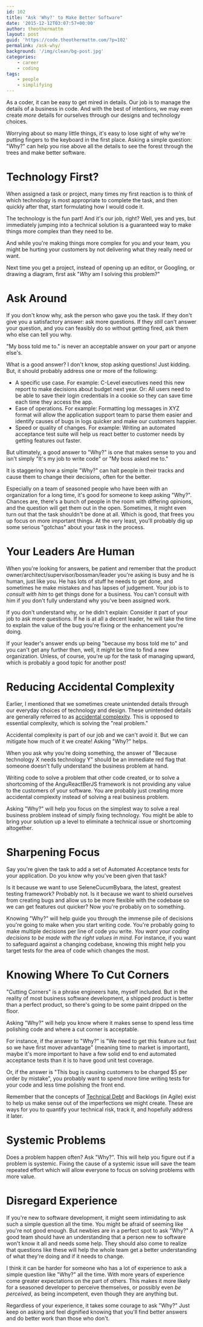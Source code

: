 ```yaml
---
id: 102
title: "Ask 'Why?' to Make Better Software"
date: '2015-12-12T03:07:57+00:00'
author: theothermattm
layout: post
guid: 'https://code.theothermattm.com/?p=102'
permalink: /ask-why/
background: '/img/clean/bg-post.jpg'
categories:
    - career
    - coding
tags:
    - people
    - simplifying
---
```


As a coder, it can be easy to get mired in details.  Our job is to manage the details of a business in code. And with the best of intentions, we may even create *more* details for ourselves through our designs and technology choices.  

Worrying about so many little things, it's easy to lose sight of why we're putting fingers to the keyboard in the first place.  Asking a simple question: "Why?" can help you rise above all the details to see the forest through the trees and make better software.

# Technology First?

When assigned a task or project, many times my first reaction is to think of which technology is most appropriate to complete the task, and then quickly after that, start formulating how I would code it.

The technology is the fun part!  And it's our job, right? Well, yes and yes, but immediately jumping into a technical solution is a guaranteed way to make things more complex than they need to be.  

And while you're making things more complex for you and your team, you might be hurting your customers by not delivering what they really need or want.

Next time you get a project, instead of opening up an editor, or Googling, or drawing a diagram, first ask "*Why* am I solving this problem?" 

# Ask Around

If you don't know why, ask the person who gave you the task.  If they don't give you a satisfactory answer: ask more questions.  If they *still* can't answer your question, and you can feasibly do so without getting fired, ask them who else can tell you why.

"My boss told me to." is never an acceptable answer on your part or anyone else's.

What is a good answer?  I don't know, stop asking questions! Just kidding.  But, it should probably address one or more of the following:

* A specific use case.  For example:  C-Level executives need this new report to make decisions about budget next year.  Or:  All users need to be able to save their login credentials in a cookie so they can save time each time they access the app.
* Ease of operations.  For example:  Formatting log messages in XYZ format will allow the application support team to parse them easier and identify causes of bugs in logs quicker and make our customers happier.
* Speed or quality of changes.  For example:  Writing an automated acceptance test suite will help us react better to customer needs by getting features out faster.

But ultimately, a good answer to "Why?" is one that makes sense to you and isn't simply "It's my job to write code" or "My boss asked me to."

It is staggering how a simple "Why?" can halt people in their tracks and cause them to change their decisions, often for the better.  

Especially on a team of seasoned people who have been with an organization for a long time, it's good for someone to keep asking "Why?".  Chances are, there's a bunch of people in the room with differing opinions, and the question will get them out in the open.  Sometimes, it might even turn out that the task shouldn't be done at all.  Which is good, that frees you up focus on more important things.  At the very least, you'll probably dig up some serious "gotchas" about your task in the process.

# Your Leaders Are Human

When you're looking for answers, be patient and remember that the product owner/architect/supervisor/bossman/leader you're asking is busy and he is human, just like you.  He has lots of stuff he needs to get done, and sometimes he make mistakes and has lapses of judgement.  Your job is to *consult with him* to get things done for a business.  You can't consult with him if you don't fully understand why you've been assigned work.

If you don't understand why, or he didn't explain: Consider it part of your job to ask more questions. If he is at all a decent leader, he will take the time to explain the value of the bug you're fixing or the enhancement you're doing.

If your leader's answer ends up being "because my boss told me to" and you can't get any further then, well, it might be time to find a new organization.  Unless, of course, you're up for the task of managing upward, which is probably a good topic for another post!

# Reducing Accidental Complexity

Earlier, I mentioned that we sometimes create unintended details through our everyday choices of technology and design.  These unintended details are generally referred to as [accidental complexity](http://en.wikipedia.org/wiki/No_Silver_Bullet).  This is opposed to essential complexity, which is solving the "real problem."

Accidental complexity is part of our job and we can't avoid it.  But we can mitigate how much of it we create!  Asking "Why?" helps.

When you ask why you're doing something, the answer of "Because technology X needs technology Y" should be an immediate red flag that someone doesn't fully understand the business problem at hand.

Writing code to solve a problem that other code created, or to solve a shortcoming of the AnguReactBerJS framework is not providing any value to the customers of your software. You are probably just creating more accidental complexity instead of solving a real business problem.  

Asking "Why?" will help you focus on the simplest way to solve a real business problem instead of simply fixing technology.  You might be able to bring your solution up a level to eliminate a technical issue or shortcoming altogether.

# Sharpening Focus

Say you're given the task to add a set of Automated Acceptance tests for your application.  Do you know why you've been given that task?

Is it because we want to use SeleneCucumBybara, the latest, greatest testing framework?  Probably not.  Is it because we want to shield ourselves from creating bugs and allow us to be more flexible with the codebase so we can get features out quicker?  Now you're probably on to something.

Knowing "Why?" will help guide you through the immense pile of decisions you're going to make when you start writing code.  You're probably going to make multiple decisions per line of code you write.  *You want your coding decisions to be made with the right values in mind.* For instance, if you want to safeguard against a changing codebase, knowing this might help you target tests for the area of code which changes the most.

# Knowing Where To Cut Corners

"Cutting Corners" is a phrase engineers hate, myself included.  But in the reality of most business software development, a shipped product is better than a perfect product, so there's going to be some paint dripped on the floor.

Asking "Why?" will help you know where it makes sense to spend less time polishing code and where a cut corner is acceptable.  

For instance, if the answer to "Why?" is "We need to get this feature out fast so we have first mover advantage" (meaning time to market is important), maybe it's more important to have a few solid end to end automated acceptance tests than it is to have good unit test coverage.

Or, if the answer is "This bug is causing customers to be charged $5 per order by mistake", you probably want to spend *more* time writing tests for your code and less time polishing the front end.

Remember that the concepts of [Technical Debt](https://en.wikipedia.org/wiki/Technical_debt) and Backlogs (in Agile) exist to help us make sense out of the imperfections we might create.  These are ways for you to quantify your technical risk, track it, and hopefully address it later.

# Systemic Problems

Does a problem happen often?  Ask "Why?".  This will help you figure out if a problem is systemic.  Fixing the cause of a systemic issue will save the team repeated effort which will allow everyone to focus on solving problems with more value.

# Disregard Experience

If you're new to software development, it might seem intimidating to ask such a simple question all the time.  You might be afraid of seeming like you're not good enough.  But newbies are in a perfect spot to ask "Why?"  A good team should have an understanding that a person new to software won't know it all and needs some help.  They should also come to realize that questions like these will help the whole team get a better understanding of what they're doing and if it needs to change.  

I think it can be harder for someone who has a lot of experience to ask a simple question like "Why?" all the time.  With more years of experience come greater expectations on the part of others.  This makes it more likely for a seasoned developer to perceive themselves, or possibly even *be perceived*, as being incompetent, even though they are anything but.  

Regardless of your experience, it takes some courage to ask "Why?"  Just keep on asking and feel dignified knowing that you'll find better answers and do better work than those who don't.





